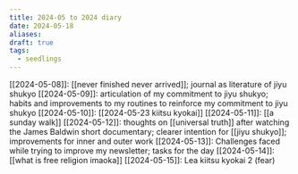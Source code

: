 ```yaml
---
title: 2024-05 to 2024 diary
date: 2024-05-18
aliases: 
draft: true
tags:
  - seedlings
---
```

[[2024-05-08]]: [[never finished never arrived]]; journal as literature of jiyu shukyo
[[2024-05-09]]: articulation of my commitment to jiyu shukyo; habits and improvements to my routines to reinforce my commitment to jiyu shukyo
[[2024-05-10]]: [[2024-05-23 kiitsu kyokai]]
[[2024-05-11]]: [[a sunday walk]]
[[2024-05-12]]: thoughts on [[universal truth]] after watching the James Baldwin short documentary; clearer intention for [[jiyu shukyo]]; improvements for inner and outer work
[[2024-05-13]]: Challenges faced while trying to improve my newsletter; tasks for the day
[[2024-05-14]]: [[what is free religion imaoka]]
[[2024-05-15]]: Lea kiitsu kyokai 2 (fear)